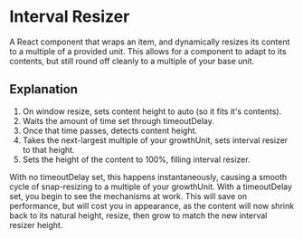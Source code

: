 # Interval Resizer

A React component that wraps an item, and dynamically resizes its content to a
multiple of a provided unit. This allows for a component to adapt to its
contents, but still round off cleanly to a multiple of your base unit.

## Explanation

1. On window resize, sets content height to auto (so it fits it's contents).
2. Waits the amount of time set through timeoutDelay.
3. Once that time passes, detects content height.
4. Takes the next-largest multiple of your growthUnit, sets interval resizer to that height.
5. Sets the height of the content to 100%, filling interval resizer.

With no timeoutDelay set, this happens instantaneously, causing a smooth cycle of snap-resizing
to a multiple of your growthUnit. With a timeoutDelay set, you begin to see the mechanisms at work.
This will save on performance, but will cost you in appearance, as the content will now shrink
back to its natural height, resize, then grow to match the new interval resizer height.
